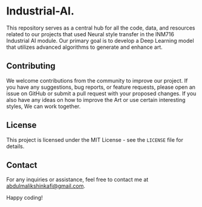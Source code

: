 # Industrial-AI.
This repository serves as a central hub for all the code, data, and resources related to our projects that used Neural style transfer in the INM716 Industrial AI module. Our primary goal is to develop a Deep Learning model that utilizes advanced algorithms to generate and enhance art.

## Contributing
We welcome contributions from the community to improve our project. If you have any suggestions, bug reports, or feature requests, please open an issue on GitHub or submit a pull request with your proposed changes. If you also have any ideas on how to improve the Art or use certain interesting styles, We can work together.

## License
This project is licensed under the MIT License - see the `LICENSE` file for details.

## Contact
For any inquiries or assistance, feel free to contact me at abdulmalikshinkafi@gmail.com.

Happy coding!
